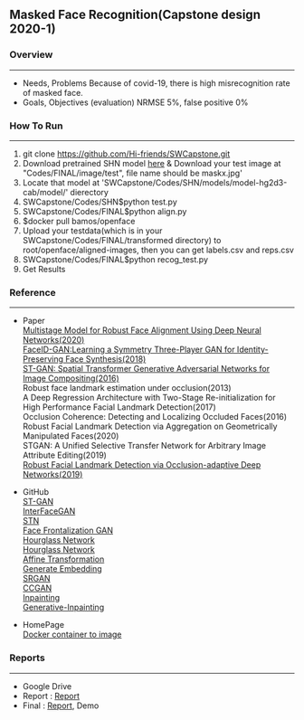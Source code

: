 ## Masked Face Recognition(Capstone design 2020-1)

### Overview
***
- Needs, Problems
    Because of covid-19, there is high misrecognition rate of masked face.
- Goals, Objectives (evaluation)
    NRMSE 5%, false positive 0%
    
### How To Run
***
1. git clone https://github.com/Hi-friends/SWCapstone.git
2. Download pretrained SHN model [here](https://drive.google.com/drive/folders/1AbTGhIBzUUINTH2GNL05tSWvOHnclRr4)
& Download your test image at "Codes/FINAL/image/test", file name should be maskx.jpg'
3. Locate that model at 'SWCapstone/Codes/SHN/models/model-hg2d3-cab/model/' dierectory
4. SWCapstone/Codes/SHN$python test.py
5. SWCapstone/Codes/FINAL$python align.py
6. $docker pull bamos/openface
7. Upload your testdata(which is in your SWCapstone/Codes/FINAL/transformed directory) to root/openface/aligned-images, then you can get labels.csv and reps.csv
8. SWCapstone/Codes/FINAL$python recog_test.py
9. Get Results


### Reference
***
- Paper   
[Multistage Model for Robust Face Alignment Using Deep Neural Networks(2020)](https://arxiv.org/pdf/2002.01075.pdf)   
[FaceID-GAN:Learning a Symmetry Three-Player GAN for Identity-Preserving Face Synthesis(2018)](http://openaccess.thecvf.com/content_cvpr_2018/papers/Shen_FaceID-GAN_Learning_a_CVPR_2018_paper.pdf)   
[ST-GAN: Spatial Transformer Generative Adversarial Networks for Image Compositing(2016)](https://arxiv.org/pdf/1506.02025.pdf)   
Robust face landmark estimation under occlusion(2013)   
A Deep Regression Architecture with Two-Stage Re-initialization for High Performance Facial Landmark Detection(2017)   
Occlusion Coherence: Detecting and Localizing Occluded Faces(2016)   
Robust Facial Landmark Detection via Aggregation on Geometrically Manipulated Faces(2020)   
STGAN: A Unified Selective Transfer Network for Arbitrary Image Attribute Editing(2019)   
[Robust Facial Landmark Detection via Occlusion-adaptive Deep Networks(2019)](http://openaccess.thecvf.com/content_CVPR_2019/papers/Zhu_Robust_Facial_Landmark_Detection_via_Occlusion-Adaptive_Deep_Networks_CVPR_2019_paper.pdf)   

- GitHub   
[ST-GAN](https://github.com/chenhsuanlin/spatial-transformer-GAN)   
[InterFaceGAN](https://github.com/genforce/interfacegan)   
[STN](https://github.com/kevinzakka/spatial-transformer-network)   
[Face Frontalization GAN](https://github.com/scaleway/frontalization)   
[Hourglass Network](https://github.com/deepinx/deep-face-alignment)   
[Hourglass Network](https://github.com/viliusmat/SHN-based-2D-face-alignment)   
[Affine Transformation](https://github.com/cmusatyalab/openface/blob/master/openface/align_dlib.py)   
[Generate Embedding](https://gist.github.com/ageitgey/ddbae3b209b6344a458fa41a3cf75719)   
[SRGAN](https://github.com/dongheehand/SRGAN-PyTorch)   
[CCGAN](https://github.com/mafda/generative_adversarial_networks_101/blob/master/src/mnist/04_CCGAN_MNIST.ipynb)   
[Inpainting](https://github.com/JiahuiYu/generative_inpainting)   
[Generative-Inpainting](https://github.com/daa233/generative-inpainting-pytorch)   

- HomePage   
[Docker container to image](https://galid1.tistory.com/323)   


### Reports
***
+ Google Drive
+ Report : [Report](https://github.com/Hi-friends/SWCapstone/tree/master/Reports)
+ Final : [Report](https://github.com/Hi-friends/SWCapstone/tree/master/Reports), Demo
